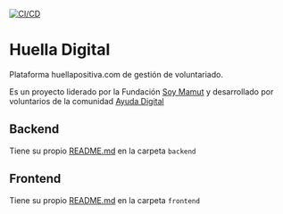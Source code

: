 [![CI/CD](https://github.com/ayudadigital/huelladigital-frontend/actions/workflows/cicd.yml/badge.svg?branch=develop)](https://github.com/ayudadigital/huelladigital-frontend/actions/workflows/cicd.yml)

# Huella Digital

Plataforma huellapositiva.com de gestión de voluntariado.

Es un proyecto liderado por la Fundación [Soy Mamut](https://soymamut.com) y desarrollado por voluntarios de la comunidad [Ayuda Digital](https://ayudadigital.org)

## Backend

Tiene su propio [README.md](https://github.com/ayudadigital/huelladigital-backend/blob/develop/backend/README.md) en la carpeta `backend`

## Frontend

Tiene su propio [README.md](frontend/README.md) en la carpeta `frontend`
